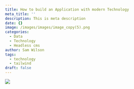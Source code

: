 ```yaml
---
title: How to build an Application with modern Technology
meta_title: ''
description: This is meta description
date: {}
image: /images/images/image_copy(5).png
categories:
  - Data
  - Technology
  - Headless cms
author: Sam Wilson
tags:
  - technology
  - tailwind
draft: false
---
```

![](/images/avatar-sm.png)
